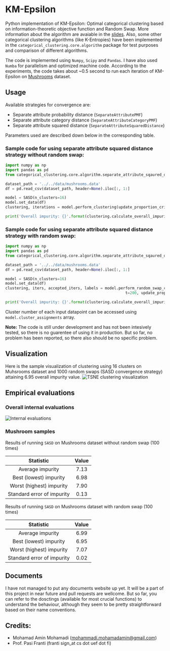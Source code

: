 # KM-Epsilon
Python implementation of KM-Epsilon: Optimal categorical clustering based on information-theoretic objective function and Random Swap. 
More information about the algorithm are avaiable in the [slides](https://slides.com/mohamadaminmohamadi/categorical_clustering/#/).
Also, some other categorical clustering algorithms (like K-Entropies) have been implemented in the `categorical_clustering.core.algorithm` package
for test purposes and comparison of different algorithms.

The code is implemented using `Numpy`, `Scipy` and `Pandas`. I have also used `Numba` for parallelism and optimized machine code. 
According to the experiments, the code takes about ~0.5 second to run each iteration of KM-Epsilon on [Mushrooms](https://archive.ics.uci.edu/ml/datasets/Mushroom) dataset.

## Usage
Available strategies for convergence are:
* Separate attribute probability distance (`SeparateAttributePMF`)
* Separate attribute category distance (`SeparateAttributeCategoryPMF`)
* Separate attribute squared distance (`SeparateAttributeSquaredDistance`)

Parameters used are described down below in the corresponding table.

### Sample code for using separate attribute squared distance strategy without random swap:
```python
import numpy as np
import pandas as pd
from categorical_clustering.core.algorithm.separate_attribute_sqaured_distance import SeparateAttributeSquaredDistance as SASD

dataset_path = '../../data/mushrooms.data'
df = pd.read_csv(dataset_path, header=None).iloc[:, 1:]

model = SASD(n_clusters=16)
model.set_data(df)
clustering, iterations = model.perform_clustering(update_proportion_criterion=0, verbose=True)

print('Overall impurity: {}'.format(clustering.calculate_overall_impurity()))
```
### Sample code for using separate attribute squared distance strategy with random swap:
```python
import numpy as np
import pandas as pd
from categorical_clustering.core.algorithm.separate_attribute_sqaured_distance import SeparateAttributeSquaredDistance as SASD

dataset_path = '../../data/mushrooms.data'
df = pd.read_csv(dataset_path, header=None).iloc[:, 1:]

model = SASD(n_clusters=16)
model.set_data(df)
clustering, iters, accepted_iters, labels = model.perform_random_swap_clustering(
                                                     t=200, update_proportion_criterion=0, verbose=True)

print('Overall impurity: {}'.format(clustering.calculate_overall_impurity()))
```

Cluster number of each input datapoint can be accessed using `model.cluster_assignments` array.

**Note:** The code is still under development and has not been intesively tested, so there is no guarentee of using it in production. But so far, no problem has been reported, so there also should be no specific problem.

## Visualization
Here is the sample visualization of clustering using 16 clusters on Muhsrooms dataset and 1000 random swaps (SASD convergence strategy) attaining 6.95 overall impurity value.
![TSNE clustering visualization](https://github.com/mohamad-amin/KM-Epsilon/blob/separate-category-clustering/media/mushroom_tsne.png)


## Empirical evaluations

### Overall internal evaluations
![Internal evaluations](https://github.com/mohamad-amin/KM-Epsilon/blob/separate-category-clustering/media/internal_evaluation.png)

### Mushroom samples

Results of running `SASD` on Mushrooms dataset without random swap (100 times)

|          Statistic         	| Value 	|
|:--------------------------:	|:-----:	|
|      Average impurity      	|  7.13 	|
|   Best (lowest) impurity   	|  6.98 	|
|  Worst (highest) impurity  	|  7.90 	|
| Standard error of impurity 	|  0.13 	|

Results of running `SASD` on Mushrooms dataset with random swap (100 times)

|          Statistic         	| Value 	|
|:--------------------------:	|:-----:	|
|      Average impurity      	|  6.99 	|
|   Best (lowest) impurity   	|  6.95 	|
|  Worst (highest) impurity  	|  7.07 	|
| Standard error of impurity 	|  0.02 	|

## Documents
I have not managed to put any documents website up yet. It will be a part of this project in near future and pull requests are wellcome. 
But so far, you can refer to the dosctings (available for most crucial functions) to understand the behaviour, although they seem to be 
pretty straightforward based on their name conventions.

## Credits:
* Mohamad Amin Mohamadi (mohammadi.mohamadamin@gmail.com)
* Prof. Pasi Franti (franti sign_at cs dot uef dot fi)

